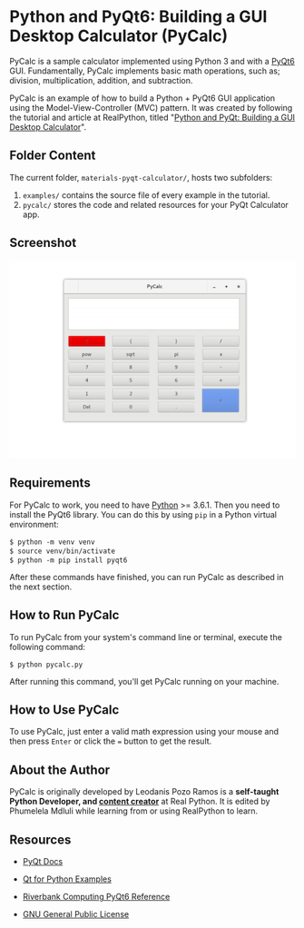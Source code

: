 # Python and PyQt6: Building a GUI Desktop Calculator (PyCalc)

PyCalc is a sample calculator implemented using Python 3 and with a [PyQt6](https://www.riverbankcomputing.com/static/Docs/PyQt6/introduction.html) GUI. Fundamentally, PyCalc implements basic math operations, such as; division, multiplication, addition, and subtraction.

PyCalc is an example of how to build a Python + PyQt6 GUI application using the Model-View-Controller (MVC) pattern. It was created by following the tutorial and article at RealPython, titled "[Python and PyQt: Building a GUI Desktop Calculator](https://realpython.com/python-and-pyqt-building-a-gui-desktop-calculator/)".

## Folder Content

The current folder, `materials-pyqt-calculator/`, hosts two subfolders:

1. `examples/` contains the source file of every example in the tutorial.
2. `pycalc/` stores the code and related resources for your PyQt Calculator app.

## Screenshot

![Screenshot](screenshot.png)

## Requirements

For PyCalc to work, you need to have [Python](https://www.python.org) >= 3.6.1. Then you need to install the PyQt6 library. You can do this by using `pip` in a Python virtual environment:

```console
$ python -m venv venv
$ source venv/bin/activate
$ python -m pip install pyqt6
```

After these commands have finished, you can run PyCalc as described in the next section.

## How to Run PyCalc

To run PyCalc from your system's command line or terminal, execute the following command:

```console
$ python pycalc.py
```

After running this command, you'll get PyCalc running on your machine.

## How to Use PyCalc

To use PyCalc, just enter a valid math expression using your mouse and then press `Enter` or click the `=` button to get the result.

## About the Author

PyCalc is originally developed by Leodanis Pozo Ramos is a **self-taught Python Developer, and [content creator](https://realpython.com/team/lpozoramos/)** at Real Python. It is edited by Phumelela Mdluli while learning from or using RealPython to learn.

## Resources

+ [PyQt Docs](https://doc.qt.io/qtforpython-6/)

+ [Qt for Python Examples](https://doc.qt.io/qtforpython-6/examples/index.html)

+ [Riverbank Computing PyQt6 Reference](https://www.riverbankcomputing.com/static/Docs/PyQt6/)

+ [GNU General Public License](https://www.gnu.org/licenses/gpl-3.0.en.html)

